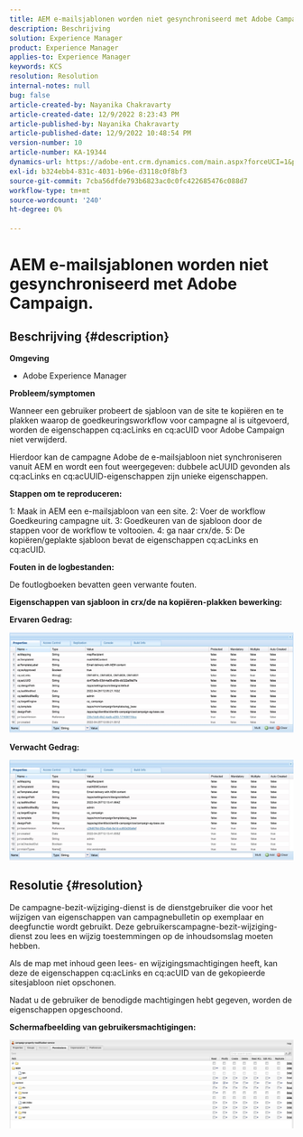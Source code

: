 ```yaml
---
title: AEM e-mailsjablonen worden niet gesynchroniseerd met Adobe Campaign.
description: Beschrijving
solution: Experience Manager
product: Experience Manager
applies-to: Experience Manager
keywords: KCS
resolution: Resolution
internal-notes: null
bug: false
article-created-by: Nayanika Chakravarty
article-created-date: 12/9/2022 8:23:43 PM
article-published-by: Nayanika Chakravarty
article-published-date: 12/9/2022 10:48:54 PM
version-number: 10
article-number: KA-19344
dynamics-url: https://adobe-ent.crm.dynamics.com/main.aspx?forceUCI=1&pagetype=entityrecord&etn=knowledgearticle&id=dd278a5b-ff77-ed11-81aa-6045bd006b3d
exl-id: b324ebb4-831c-4031-b96e-d3118c0f8bf3
source-git-commit: 7cba56dfde793b6823ac0c0fc422685476c088d7
workflow-type: tm+mt
source-wordcount: '240'
ht-degree: 0%

---
```


# AEM e-mailsjablonen worden niet gesynchroniseerd met Adobe Campaign.

## Beschrijving {#description}


<b>Omgeving</b>

- Adobe Experience Manager

<b>Probleem/symptomen</b>

Wanneer een gebruiker probeert de sjabloon van de site te kopiëren en te plakken waarop de goedkeuringsworkflow voor campagne al is uitgevoerd, worden de eigenschappen cq:acLinks en cq:acUID voor Adobe Campaign niet verwijderd.

Hierdoor kan de campagne Adobe de e-mailsjabloon niet synchroniseren vanuit AEM en wordt een fout weergegeven: dubbele acUUID gevonden als cq:acLinks en cq:acUUID-eigenschappen zijn unieke eigenschappen.



<b>Stappen om te reproduceren:</b>

1: Maak in AEM een e-mailsjabloon van een site.
2: Voer de workflow Goedkeuring campagne uit.
3: Goedkeuren van de sjabloon door de stappen voor de workflow te voltooien.
4: ga naar crx/de.
5: De kopiëren/geplakte sjabloon bevat de eigenschappen cq:acLinks en cq:acUID.

<b>Fouten in de logbestanden:</b>

De foutlogboeken bevatten geen verwante fouten.



<b>Eigenschappen van sjabloon in crx/de na kopiëren-plakken bewerking:</b>

<b>Ervaren </b><b>Gedrag:</b>

![](assets/___de278a5b-ff77-ed11-81aa-6045bd006b3d___.jpeg)

<b>Verwacht </b><b>Gedrag</b><b>:</b>

![](assets/___e0278a5b-ff77-ed11-81aa-6045bd006b3d___.jpeg)


## Resolutie {#resolution}


De campagne-bezit-wijziging-dienst is de dienstgebruiker die voor het wijzigen van eigenschappen van campagnebulletin op exemplaar en deegfunctie wordt gebruikt.
Deze gebruikerscampagne-bezit-wijziging-dienst zou lees en wijzig toestemmingen op de inhoudsomslag moeten hebben.

Als de map met inhoud geen lees- en wijzigingsmachtigingen heeft, kan deze de eigenschappen cq:acLinks en cq:acUID van de gekopieerde sitesjabloon niet opschonen.

Nadat u de gebruiker de benodigde machtigingen hebt gegeven, worden de eigenschappen opgeschoond.

<b>Schermafbeelding van gebruikersmachtigingen:</b>

![](assets/5443ef52-35cc-ec11-a7b5-6045bd00db33.png)
